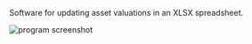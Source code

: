 Software for updating asset valuations in an XLSX spreadsheet.

![program screenshot](screenshot.jpg)
